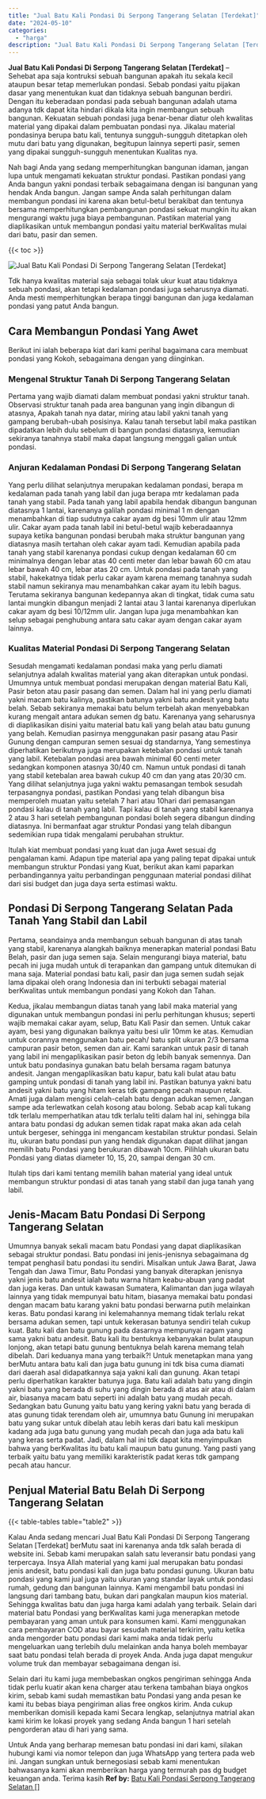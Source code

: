 ```yaml
---
title: "Jual Batu Kali Pondasi Di Serpong Tangerang Selatan [Terdekat]"
date: "2024-05-10"
categories: 
  - "harga"
description: "Jual Batu Kali Pondasi Di Serpong Tangerang Selatan [Terdekat]. Untuk Anda yang berharap memesan batu pondasi ini dari kami, silakan hubungi kami via nomor t..."
---
```


**Jual Batu Kali Pondasi Di Serpong Tangerang Selatan \[Terdekat\]** – Sehebat apa saja kontruksi sebuah bangunan apakah itu sekala kecil ataupun besar tetap memerlukan pondasi. Sebab pondasi yaitu pijakan dasar yang menentukan kuat dan tidaknya sebuah bangunan berdiri. Dengan itu keberadaan pondasi pada sebuah bangunan adalah utama adanya tdk dapat kita hindari dikala kita ingin membangun sebuah bangunan. Kekuatan sebuah pondasi juga benar-benar diatur oleh kwalitas material yang dipakai dalam pembuatan pondasi nya. Jikalau material pondasinya berupa batu kali, tentunya sungguh-sungguh ditetapkan oleh mutu dari batu yang digunakan, begitupun lainnya seperti pasir, semen yang dipakai sungguh-sungguh menentukan Kualitas nya.

Nah bagi Anda yang sedang memperhitungkan bangunan idaman, jangan lupa untuk mengamati kekuatan struktur pondasi. Pastikan pondasi yang Anda bangun yakni pondasi terbaik sebagaimana dengan isi bangunan yang hendak Anda bangun. Jangan sampe Anda salah perhitungan dalam membangun pondasi ini karena akan betul-betul berakibat dan tentunya bersama memperhitungkan pembangunan pondasi sekuat mungkin itu akan mengurangi waktu juga biaya pembangunan. Pastikan material yang diaplikasikan untuk membangun pondasi yaitu material berKwalitas mulai dari batu, pasir dan semen.

{{< toc >}}

![Jual Batu Kali Pondasi Di Serpong Tangerang Selatan [Terdekat]](/images/jual-batu-kali-07.png)

Tdk hanya kwalitas material saja sebagai tolak ukur kuat atau tidaknya sebuah pondasi, akan tetapi kedalaman pondasi juga seharusnya diamati. Anda mesti memperhitungkan berapa tinggi bangunan dan juga kedalaman pondasi yang patut Anda bangun.

## Cara Membangun Pondasi Yang Awet

Berikut ini ialah beberapa kiat dari kami perihal bagaimana cara membuat pondasi yang Kokoh, sebagaimana dengan yang diinginkan.

### Mengenal Struktur Tanah Di Serpong Tangerang Selatan

Pertama yang wajib diamati dalam membuat pondasi yakni struktur tanah. Observasi struktur tanah pada area bangunan yang ingin dibangun di atasnya, Apakah tanah nya datar, miring atau labil yakni tanah yang gampang berubah-ubah posisinya. Kalau tanah tersebut labil maka pastikan dipadatkan lebih dulu sebelum di bangun pondasi diatasnya, kemudian sekiranya tanahnya stabil maka dapat langsung menggali galian untuk pondasi.

### Anjuran Kedalaman Pondasi Di Serpong Tangerang Selatan

Yang perlu dilihat selanjutnya merupakan kedalaman pondasi, berapa m kedalaman pada tanah yang labil dan juga berapa mtr kedalaman pada tanah yang stabil. Pada tanah yang labil apabila hendak dibangun bangunan diatasnya 1 lantai, karenanya galilah pondasi minimal 1 m dengan menambahkan di tiap sudutnya cakar ayam dg besi 10mm ulir atau 12mm ulir. Cakar ayam pada tanah labil ini betul-betul wajib keberadaannya supaya ketika bangunan pondasi berubah maka struktur bangunan yang diatasnya masih tertahan oleh cakar ayam tadi. Kemudian apabila pada tanah yang stabil karenanya pondasi cukup dengan kedalaman 60 cm minimalnya dengan lebar atas 40 centi meter dan lebar bawah 60 cm atau lebar bawah 40 cm, lebar atas 20 cm. Untuk pondasi pada tanah yang stabil, hakekatnya tidak perlu cakar ayam karena memang tanahnya sudah stabil namun sekiranya mau menambahkan cakar ayam itu lebih bagus. Terutama sekiranya bangunan kedepannya akan di tingkat, tidak cuma satu lantai mungkin dibangun menjadi 2 lantai atau 3 lantai karenanya diperlukan cakar ayam dg besi 10/12mm ulir. Jangan lupa juga menambahkan kan selup sebagai penghubung antara satu cakar ayam dengan cakar ayam lainnya.

### Kualitas Material Pondasi Di Serpong Tangerang Selatan

Sesudah mengamati kedalaman pondasi maka yang perlu diamati selanjutnya adalah kwalitas material yang akan diterapkan untuk pondasi. Umumnya untuk membuat pondasi merupakan dengan material Batu Kali, Pasir beton atau pasir pasang dan semen. Dalam hal ini yang perlu diamati yakni macam batu kalinya, pastikan batunya yakni batu andesit yang batu belah. Sebab sekiranya memakai batu belum terbelah akan menyebabkan kurang mengait antara adukan semen dg batu. Karenanya yang seharusnya di diaplikasikan disini yaitu material batu kali yang belah atau batu gunung yang belah. Kemudian pasirnya menggunakan pasir pasang atau Pasir Gunung dengan campuran semen sesuai dg standarnya, Yang semestinya diperhatikan berikutnya juga merupakan ketebalan pondasi untuk tanah yang labil. Ketebalan pondasi area bawah minimal 60 centi meter sedangkan komponen atasnya 30/40 cm. Namun untuk pondasi di tanah yang stabil ketebalan area bawah cukup 40 cm dan yang atas 20/30 cm. Yang dilihat selanjutnya juga yakni waktu pemasangan tembok sesudah terpasangnya pondasi, pastikan Pondasi yang telah dibangun bisa memperoleh muatan yaitu setelah 7 hari atau 10hari dari pemasangan pondasi kalau di tanah yang labil. Tapi kalau di tanah yang stabil karenanya 2 atau 3 hari setelah pembangunan pondasi boleh segera dibangun dinding diatasnya. Ini bermanfaat agar struktur Pondasi yang telah dibangun sedemikian rupa tidak mengalami perubahan struktur.

Itulah kiat membuat pondasi yang kuat dan juga Awet sesuai dg pengalaman kami. Adapun tipe material apa yang paling tepat dipakai untuk membangun struktur Pondasi yang Kuat, berikut akan kami paparkan perbandingannya yaitu perbandingan penggunaan material pondasi dilihat dari sisi budget dan juga daya serta estimasi waktu.

## Pondasi Di Serpong Tangerang Selatan Pada Tanah Yang Stabil dan Labil

Pertama, seandainya anda membangun sebuah bangunan di atas tanah yang stabil, karenanya alangkah baiknya menerapkan material pondasi Batu Belah, pasir dan juga semen saja. Selain mengurangi biaya material, batu pecah ini juga mudah untuk di terapankan dan gampang untuk ditemukan di mana saja. Material pondasi batu kali, pasir dan juga semen sudah sejak lama dipakai oleh orang Indonesia dan ini terbukti sebagai material berKwalitas untuk membangun pondasi yang Kokoh dan Tahan.

Kedua, jikalau membangun diatas tanah yang labil maka material yang digunakan untuk membangun pondasi ini perlu perhitungan khusus; seperti wajib memakai cakar ayam, selup, Batu Kali Pasir dan semen. Untuk cakar ayam, besi yang digunakan baiknya yaitu besi ulir 10mm ke atas. Kemudian untuk corannya menggunakan batu pecah/ batu split ukuran 2/3 bersama campuran pasir beton, semen dan air. Kami sarankan untuk pasir di tanah yang labil ini mengaplikasikan pasir beton dg lebih banyak semennya. Dan untuk batu pondasinya gunakan batu belah bersama ragam batunya andesit. Jangan mengaplikasikan batu kapur, batu kali bulat atau batu gamping untuk pondasi di tanah yang labil ini. Pastikan batunya yakni batu andesit yakni batu yang hitam keras tdk gampang pecah maupun retak. Amati juga dalam mengisi celah-celah batu dengan adukan semen, Jangan sampe ada terlewatkan celah kosong atau bolong. Sebab acap kali tukang tdk terlalu memperhatikan atau tdk terlalu teliti dalam hal ini, sehingga bila antara batu pondasi dg adukan semen tidak rapat maka akan ada celah untuk bergeser, sehingga ini mengancam kestabilan struktur pondasi. Selain itu, ukuran batu pondasi pun yang hendak digunakan dapat dilihat jangan memilih batu Pondasi yang berukuran dibawah 10cm. Pilihlah ukuran batu Pondasi yang diatas diameter 10, 15, 20, sampai dengan 30 cm.

Itulah tips dari kami tentang memilih bahan material yang ideal untuk membangun struktur pondasi di atas tanah yang stabil dan juga tanah yang labil.

## Jenis-Macam Batu Pondasi Di Serpong Tangerang Selatan

Umumnya banyak sekali macam batu Pondasi yang dapat diaplikasikan sebagai struktur pondasi. Batu pondasi ini jenis-jenisnya sebagaimana dg tempat penghasil batu pondasi itu sendiri. Misalkan untuk Jawa Barat, Jawa Tengah dan Jawa Timur, Batu Pondasi yang banyak diterapkan jenisnya yakni jenis batu andesit ialah batu warna hitam keabu-abuan yang padat dan juga keras. Dan untuk kawasan Sumatera, Kalimantan dan juga wilayah lainnya yang tidak mempunyai batu hitam, biasanya memakai batu pondasi dengan macam batu karang yakni batu pondasi berwarna putih melainkan keras. Batu pondasi karang ini kelemahannya memang tidak terlalu rekat bersama adukan semen, tapi untuk kekerasan batunya sendiri telah cukup kuat. Batu kali dan batu gunung pada dasarnya mempunyai ragam yang sama yakni batu andesit. Batu kali itu bentuknya kebanyakan bulat ataupun lonjong, akan tetapi batu gunung bentuknya belah karena memang telah dibelah. Dari keduanya mana yang terbaik?! Untuk menetapkan mana yang berMutu antara batu kali dan juga batu gunung ini tdk bisa cuma diamati dari daerah asal didapatkannya saja yakni kali dan gunung. Akan tetapi perlu diperhatikan karakter batunya juga. Batu kali adalah batu yang dingin yakni batu yang berada di suhu yang dingin berada di atas air atau di dalam air, biasanya macam batu seperti ini adalah batu yang mudah pecah. Sedangkan batu Gunung yaitu batu yang kering yakni batu yang berada di atas gunung tidak terendam oleh air, umumnya batu Gunung ini merupakan batu yang sukar untuk dibelah atau lebih keras dari batu kali meskipun kadang ada juga batu gunung yang mudah pecah dan juga ada batu kali yang keras serta padat. Jadi, dalam hal ini tdk dapat kita menyimpulkan bahwa yang berKwalitas itu batu kali maupun batu gunung. Yang pasti yang terbaik yaitu batu yang memiliki karakteristik padat keras tdk gampang pecah atau hancur.

## Penjual Material Batu Belah Di Serpong Tangerang Selatan

{{< table-tables table="table2" >}}

Kalau Anda sedang mencari Jual Batu Kali Pondasi Di Serpong Tangerang Selatan \[Terdekat\] berMutu saat ini karenanya anda tdk salah berada di website ini. Sebab kami merupakan salah satu leveransir batu pondasi yang terpercaya. Insya Allah material yang kami jual merupakan batu pondasi jenis andesit, batu pondasi kali dan juga batu pondasi gunung. Ukuran batu pondasi yang kami jual juga yaitu ukuran yang standar layak untuk pondasi rumah, gedung dan bangunan lainnya. Kami mengambil batu pondasi ini langsung dari tambang batu, bukan dari pangkalan maupun kios material. Sehingga kwalitas batu dan juga harga kami adalah yang terbaik. Selain dari material batu Pondasi yang berKwalitas kami juga menerapkan metode pembayaran yang aman untuk para konsumen kami. Kami menggunakan cara pembayaran COD atau bayar sesudah material terkirim, yaitu ketika anda mengorder batu pondasi dari kami maka anda tidak perlu mengeluarkan uang terlebih dulu melainkan anda hanya boleh membayar saat batu pondasi telah berada di proyek Anda. Anda juga dapat mengukur volume truk dan membayar sebagaimana dengan isi.

Selain dari itu kami juga membebaskan ongkos pengiriman sehingga Anda tidak perlu kuatir akan kena charger atau terkena tambahan biaya ongkos kirim, sebab kami sudah memastikan batu Pondasi yang anda pesan ke kami itu bebas biaya pengiriman alias free ongkos kirim. Anda cukup memberikan domisili kepada kami Secara lengkap, selanjutnya matrial akan kami kirim ke lokasi proyek yang sedang Anda bangun 1 hari setelah pengorderan atau di hari yang sama.

Untuk Anda yang berharap memesan batu pondasi ini dari kami, silakan hubungi kami via nomor telepon dan juga WhatsApp yang tertera pada web ini. Jangan sungkan untuk bernegosiasi sebab kami menentukan bahwasanya kami akan memberikan harga yang termurah pas dg budget keuangan anda. Terima kasih
**Ref by:** [Batu Kali Pondasi Serpong Tangerang Selatan []](https://id.wikipedia.org/wiki/Batu)
